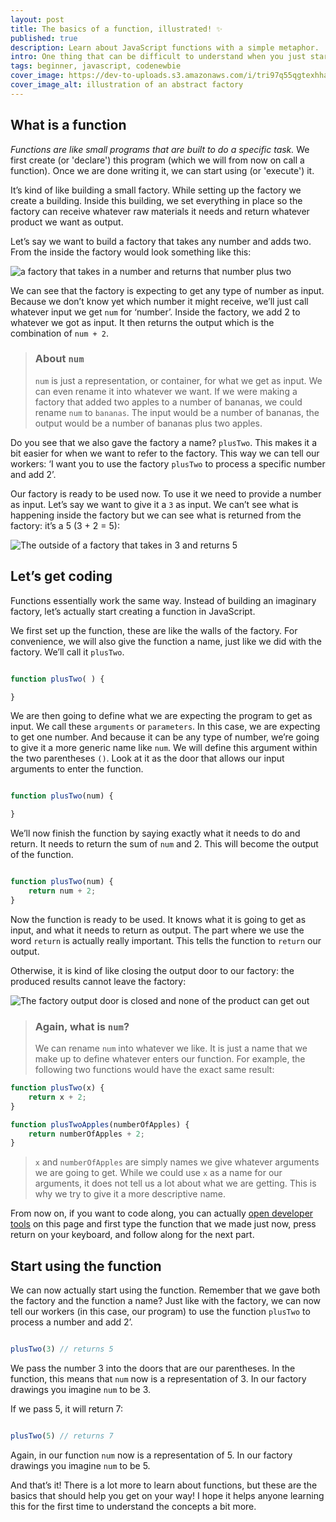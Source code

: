 ```yaml
---
layout: post
title: The basics of a function, illustrated! ✨
published: true
description: Learn about JavaScript functions with a simple metaphor.
intro: One thing that can be difficult to understand when you just start out learning how to program is what a function is and how it works. As a beginner developer, it can be especially difficult to understand what arguments are and where they come from. This blog illustrates how a  javascript function works in its most basic form.
tags: beginner, javascript, codenewbie
cover_image: https://dev-to-uploads.s3.amazonaws.com/i/tri97q55qgtexhhakgxe.png
cover_image_alt: illustration of an abstract factory
---
```


## What is a function

*Functions are like small programs that are built to do a specific task.* We first create (or 'declare') this program (which we will from now on call a function). Once we are done writing it, we can start using (or 'execute') it.

It’s kind of like building a small factory. While setting up the factory we create a building. Inside this building, we set everything in place so the factory can receive whatever raw materials it needs and return whatever product we want as output.

Let’s say we want to build a factory that takes any number and adds two. From the inside the factory would look something like this:

![a factory that takes in a number and returns that number plus two](https://dev-to-uploads.s3.amazonaws.com/i/9onjc8zt7vpuommno32w.png)

We can see that the factory is expecting to get any type of number as input. Because we don’t know yet which number it might receive, we’ll just call whatever input we get `num` for ‘number’. Inside the factory, we add 2 to whatever we got as input. It then returns the output which is the combination of `num + 2`.

>### About `num`
>`num` is just a representation, or container, for what we get as input. We can even rename it into whatever we want. If we were making a factory that added two apples to a number of bananas, we could rename `num` to `bananas`. The input would be a number of bananas, the output would be a number of bananas plus two apples.

Do you see that we also gave the factory a name? `plusTwo`. This makes it a bit easier for when we want to refer to the factory. This way we can tell our workers: ‘I want you to use the factory `plusTwo` to process a specific number and add 2’.

Our factory is ready to be used now. To use it we need to provide a number as input. Let’s say we want to give it a `3` as input. We can’t see what is happening inside the factory but we can see what is returned from the factory: it’s a 5 (3 + 2 = 5):

![The outside of a factory that takes in 3 and returns 5](https://dev-to-uploads.s3.amazonaws.com/i/o65pxtvzpgwjbkccobaa.png)

## Let’s get coding

Functions essentially work the same way. Instead of building an imaginary factory, let’s actually start creating a function in JavaScript.

We first set up the function, these are like the walls of the factory. For convenience, we will also give the function a name, just like we did with the factory. We’ll call it `plusTwo`.

```js

function plusTwo( ) {

}

```

We are then going to define what we are expecting the program to get as input. We call these `arguments` or `parameters`. In this case, we are expecting to get one number. And because it can be any type of number, we’re going to give it a more generic name like `num`. We will define this argument within the two parentheses `()`. Look at it as the door that allows our input arguments to enter the function.

```js

function plusTwo(num) {

}

```

We’ll now finish the function by saying exactly what it needs to do and return. It needs to return the sum of `num` and 2. This will become the output of the function.

```js

function plusTwo(num) {
    return num + 2;
}

```

Now the function is ready to be used. It knows what it is going to get as input, and what it needs to return as output. The part where we use the word `return` is actually really important. This tells the function to `return` our output.

Otherwise, it is kind of like closing the output door to our factory: the produced results cannot leave the factory:

![The factory output door is closed and none of the product can get out](https://dev-to-uploads.s3.amazonaws.com/i/b77bysgp94758d7vx8ul.png)

>### Again, what is `num`?
>We can rename `num` into whatever we like. It is just a name that we make up to define whatever enters our function. For example, the following two functions would have the exact same result:

```js
function plusTwo(x) {
    return x + 2;
}

function plusTwoApples(numberOfApples) {
    return numberOfApples + 2;
}
```

>`x` and `numberOfApples` are simply names we give whatever arguments we are going to get. While we could use `x` as a name for our arguments, it does not tell us a lot about what we are getting. This is why we try to give it a more descriptive name.

From now on, if you want to code along, you can actually [open developer tools](https://developers.google.com/web/tools/chrome-devtools/open) on this page and first type the function that we made just now, press return on your keyboard, and follow along for the next part.

## Start using the function

We can now actually start using the function. Remember that we gave both the factory and the function a name? Just like with the factory, we can now tell our workers (in this case, our program) to use the function `plusTwo` to process a number and add 2’.

```js

plusTwo(3) // returns 5

```

We pass the number 3 into the doors that are our parentheses. In the function, this means that `num` now is a representation of 3. In our factory drawings you imagine `num` to be 3.

If we pass 5, it will return 7:

```js

plusTwo(5) // returns 7

```

Again, in our function `num` now is a representation of 5. In our factory drawings you imagine `num` to be 5.

And that’s it! There is a lot more to learn about functions, but these are the basics that should help you get on your way! I hope it helps anyone learning this for the first time to understand the concepts a bit more.



